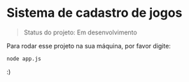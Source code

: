 <h1> Sistema de cadastro de jogos </h1>

> Status do projeto: Em desenvolvimento

Para rodar esse projeto na sua máquina, por favor digite:

```
node app.js
```

:)